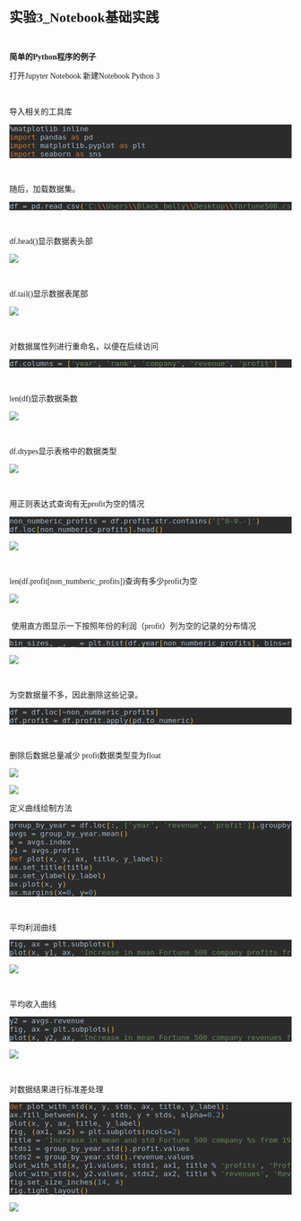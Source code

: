 <p class="MsoNormal"><span style="mso-spacerun:'yes';font-family:宋体;mso-ascii-font-family:Calibri;
mso-hansi-font-family:Calibri;mso-bidi-font-family:'Times New Roman';font-size:18.0000pt;
mso-font-kerning:1.0000pt;"><font face="宋体"><b>实验</b></font><font face="Calibri"><b>3_Notebook</b></font><font face="宋体"><b>基础实践</b></font></span><span style="mso-spacerun:'yes';font-family:宋体;mso-ascii-font-family:Calibri;
mso-hansi-font-family:Calibri;mso-bidi-font-family:'Times New Roman';font-size:18.0000pt;
mso-font-kerning:1.0000pt;"><o:p></o:p></span></p><p class="MsoNormal"><span style="mso-spacerun:'yes';font-family:宋体;mso-ascii-font-family:Calibri;
mso-hansi-font-family:Calibri;mso-bidi-font-family:'Times New Roman';font-size:10.5000pt;
mso-font-kerning:1.0000pt;">&nbsp;</span></p><p class="MsoNormal"><span style="mso-spacerun:'yes';font-family:宋体;mso-ascii-font-family:Calibri;
mso-hansi-font-family:Calibri;mso-bidi-font-family:'Times New Roman';font-size:10.5000pt;
mso-font-kerning:1.0000pt;"><font face="宋体"><b>简单的</b></font><font face="Calibri"><b>Python</b></font><font face="宋体"><b>程序的例子</b></font></span></p><p class="MsoNormal"><span style="mso-spacerun:'yes';font-family:宋体;mso-ascii-font-family:Calibri;
mso-hansi-font-family:Calibri;mso-bidi-font-family:'Times New Roman';font-size:10.5000pt;
mso-font-kerning:1.0000pt;">打开</span><span style="mso-spacerun:'yes';font-family:Calibri;mso-fareast-font-family:宋体;
mso-bidi-font-family:'Times New Roman';font-size:10.5000pt;mso-font-kerning:1.0000pt;">Jupyter Notebook</span><span style="mso-spacerun:'yes';font-family:宋体;mso-ascii-font-family:Calibri;
mso-hansi-font-family:Calibri;mso-bidi-font-family:'Times New Roman';font-size:10.5000pt;
mso-font-kerning:1.0000pt;">&nbsp;<font face="宋体">新建</font></span><span style="mso-spacerun:'yes';font-family:Calibri;mso-fareast-font-family:宋体;
mso-bidi-font-family:'Times New Roman';font-size:10.5000pt;mso-font-kerning:1.0000pt;">Notebook Python 3</span><span style="mso-spacerun:'yes';font-family:Calibri;mso-fareast-font-family:宋体;
mso-bidi-font-family:'Times New Roman';font-size:10.5000pt;mso-font-kerning:1.0000pt;"><o:p></o:p></span></p><p class="MsoNormal"><span style="mso-spacerun:'yes';font-family:宋体;mso-ascii-font-family:Calibri;
mso-hansi-font-family:Calibri;mso-bidi-font-family:'Times New Roman';font-size:10.5000pt;
mso-font-kerning:1.0000pt;">&nbsp;</span></p><p class="MsoNormal"><span style="mso-spacerun:'yes';font-family:Calibri;mso-fareast-font-family:宋体;
mso-bidi-font-family:'Times New Roman';font-size:10.5000pt;mso-font-kerning:1.0000pt;"><font face="宋体">导入相关的工具库</font></span><span style="mso-spacerun:'yes';font-family:Calibri;mso-fareast-font-family:宋体;
mso-bidi-font-family:'Times New Roman';font-size:10.5000pt;mso-font-kerning:1.0000pt;"><o:p></o:p></span></p><pre style="background-color:#2b2b2b;color:#a9b7c6;font-family:'JetBrains Mono',monospace;font-size:9.8pt;">%matplotlib inline<br /><span style="color:#cc7832;">import </span>pandas <span style="color:#cc7832;">as </span>pd<br /><span style="color:#cc7832;">import </span>matplotlib.pyplot <span style="color:#cc7832;">as </span>plt<br /><span style="color:#cc7832;">import </span>seaborn <span style="color:#cc7832;">as </span>sns</pre><p class="MsoNormal"><span style="mso-spacerun:'yes';font-family:Calibri;mso-fareast-font-family:宋体;
mso-bidi-font-family:'Times New Roman';font-size:10.5000pt;mso-font-kerning:1.0000pt;">&nbsp;</span></p><p class="MsoNormal"><span style="mso-spacerun:'yes';font-family:Calibri;mso-fareast-font-family:宋体;
mso-bidi-font-family:'Times New Roman';font-size:10.5000pt;mso-font-kerning:1.0000pt;"><font face="宋体">随后，加载数据集。</font></span><span style="mso-spacerun:'yes';font-family:Calibri;mso-fareast-font-family:宋体;
mso-bidi-font-family:'Times New Roman';font-size:10.5000pt;mso-font-kerning:1.0000pt;"><o:p></o:p></span></p><pre style="background-color:#2b2b2b;color:#a9b7c6;font-family:'JetBrains Mono',monospace;font-size:9.8pt;">df = pd.read_csv<span style="color:#e8ba36;">(</span><span style="color:#6a8759;">'C:</span><span style="color:#cc7832;">\\</span><span style="color:#6a8759;">Users</span><span style="color:#cc7832;">\\</span><span style="color:#6a8759;">Black_belly</span><span style="color:#cc7832;">\\</span><span style="color:#6a8759;">Desktop</span><span style="color:#cc7832;">\\</span><span style="color:#6a8759;">fortune500.csv'</span><span style="color:#e8ba36;">)</span></pre><p class="MsoNormal"><span style="mso-spacerun:'yes';font-family:Calibri;mso-fareast-font-family:宋体;
mso-bidi-font-family:'Times New Roman';font-size:10.5000pt;mso-font-kerning:1.0000pt;">&nbsp;</span></p><p class="MsoNormal"><span style="mso-spacerun:'yes';font-family:宋体;mso-ascii-font-family:Calibri;
mso-hansi-font-family:Calibri;mso-bidi-font-family:'Times New Roman';font-size:10.5000pt;
mso-font-kerning:1.0000pt;"><font face="Calibri">df.head()</font><font face="宋体">显示数据表头部</font></span><span style="mso-spacerun:'yes';font-family:宋体;mso-ascii-font-family:Calibri;
mso-hansi-font-family:Calibri;mso-bidi-font-family:'Times New Roman';font-size:10.5000pt;
mso-font-kerning:1.0000pt;"><o:p></o:p></span></p><p class="MsoNormal"><img src="https://github.com/itisnotarobot/AndroidProject/blob/main/%E5%AE%9E%E9%AA%8C3_Notebook%E5%9F%BA%E7%A1%80%E5%AE%9E%E8%B7%B5/images/pic1.png" /></p><p class="MsoNormal"><span style="mso-spacerun:'yes';font-family:宋体;mso-ascii-font-family:Calibri;
mso-hansi-font-family:Calibri;mso-bidi-font-family:'Times New Roman';font-size:10.5000pt;
mso-font-kerning:1.0000pt;">&nbsp;</span></p><p class="MsoNormal"><span style="mso-spacerun:'yes';font-family:宋体;mso-ascii-font-family:Calibri;
mso-hansi-font-family:Calibri;mso-bidi-font-family:'Times New Roman';font-size:10.5000pt;
mso-font-kerning:1.0000pt;"><font face="Calibri">df.tail()</font><font face="宋体">显示数据表尾部</font></span><span style="mso-spacerun:'yes';font-family:Calibri;mso-fareast-font-family:宋体;
mso-bidi-font-family:'Times New Roman';font-size:10.5000pt;mso-font-kerning:1.0000pt;"><o:p></o:p></span></p><p class="MsoNormal"><img src="https://github.com/itisnotarobot/AndroidProject/blob/main/%E5%AE%9E%E9%AA%8C3_Notebook%E5%9F%BA%E7%A1%80%E5%AE%9E%E8%B7%B5/images/pic2.png" /></p><p class="MsoNormal"><span style="mso-spacerun:'yes';font-family:Calibri;mso-fareast-font-family:宋体;
mso-bidi-font-family:'Times New Roman';font-size:10.5000pt;mso-font-kerning:1.0000pt;">&nbsp;</span></p><p class="MsoNormal"><span style="mso-spacerun:'yes';font-family:Calibri;mso-fareast-font-family:宋体;
mso-bidi-font-family:'Times New Roman';font-size:10.5000pt;mso-font-kerning:1.0000pt;"><font face="宋体">对数据属性列进行重命名，以便在后续访问</font></span><span style="mso-spacerun:'yes';font-family:Calibri;mso-fareast-font-family:宋体;
mso-bidi-font-family:'Times New Roman';font-size:10.5000pt;mso-font-kerning:1.0000pt;"><o:p></o:p></span></p><pre style="background-color:#2b2b2b;color:#a9b7c6;font-family:'JetBrains Mono',monospace;font-size:9.8pt;">df.columns = <span style="color:#e8ba36;">[</span><span style="color:#6a8759;">'year'</span>, <span style="color:#6a8759;">'rank'</span>, <span style="color:#6a8759;">'company'</span>, <span style="color:#6a8759;">'revenue'</span>, <span style="color:#6a8759;">'profit'</span><span style="color:#e8ba36;">]</span></pre><p class="MsoNormal"><span style="mso-spacerun:'yes';font-family:Calibri;mso-fareast-font-family:宋体;
mso-bidi-font-family:'Times New Roman';font-size:10.5000pt;mso-font-kerning:1.0000pt;">&nbsp;</span></p><p class="MsoNormal"><span style="mso-spacerun:'yes';font-family:宋体;mso-ascii-font-family:Calibri;
mso-hansi-font-family:Calibri;mso-bidi-font-family:'Times New Roman';font-size:10.5000pt;
mso-font-kerning:1.0000pt;"><font face="Calibri">l</font></span><span style="mso-spacerun:'yes';font-family:宋体;mso-ascii-font-family:Calibri;
mso-hansi-font-family:Calibri;mso-bidi-font-family:'Times New Roman';font-size:10.5000pt;
mso-font-kerning:1.0000pt;"><font face="Calibri">en(df)</font><font face="宋体">显示数据条数</font></span><span style="mso-spacerun:'yes';font-family:Calibri;mso-fareast-font-family:宋体;
mso-bidi-font-family:'Times New Roman';font-size:10.5000pt;mso-font-kerning:1.0000pt;"><o:p></o:p></span></p><p class="MsoNormal"><img src="https://github.com/itisnotarobot/AndroidProject/blob/main/%E5%AE%9E%E9%AA%8C3_Notebook%E5%9F%BA%E7%A1%80%E5%AE%9E%E8%B7%B5/images/pic3.png" /></p><p class="MsoNormal"><span style="mso-spacerun:'yes';font-family:Calibri;mso-fareast-font-family:宋体;
mso-bidi-font-family:'Times New Roman';font-size:10.5000pt;mso-font-kerning:1.0000pt;">&nbsp;</span></p><p class="MsoNormal"><span style="mso-spacerun:'yes';font-family:Calibri;mso-fareast-font-family:宋体;
mso-bidi-font-family:'Times New Roman';font-size:10.5000pt;mso-font-kerning:1.0000pt;">df</span><span style="mso-spacerun:'yes';font-family:Calibri;mso-fareast-font-family:宋体;
mso-bidi-font-family:'Times New Roman';font-size:10.5000pt;mso-font-kerning:1.0000pt;">.</span><span style="mso-spacerun:'yes';font-family:Calibri;mso-fareast-font-family:宋体;
mso-bidi-font-family:'Times New Roman';font-size:10.5000pt;mso-font-kerning:1.0000pt;">dtypes</span><span style="mso-spacerun:'yes';font-family:宋体;mso-ascii-font-family:Calibri;
mso-hansi-font-family:Calibri;mso-bidi-font-family:'Times New Roman';font-size:10.5000pt;
mso-font-kerning:1.0000pt;">显示表格中的数据类型</span><span style="mso-spacerun:'yes';font-family:Calibri;mso-fareast-font-family:宋体;
mso-bidi-font-family:'Times New Roman';font-size:10.5000pt;mso-font-kerning:1.0000pt;"><o:p></o:p></span></p><p class="MsoNormal"><img src="https://github.com/itisnotarobot/AndroidProject/blob/main/%E5%AE%9E%E9%AA%8C3_Notebook%E5%9F%BA%E7%A1%80%E5%AE%9E%E8%B7%B5/images/pic4.png" /></p><p class="MsoNormal"><span style="mso-spacerun:'yes';font-family:Calibri;mso-fareast-font-family:宋体;
mso-bidi-font-family:'Times New Roman';font-size:10.5000pt;mso-font-kerning:1.0000pt;">&nbsp;</span></p><p class="MsoNormal"><span style="mso-spacerun:'yes';font-family:宋体;mso-ascii-font-family:Calibri;
mso-hansi-font-family:Calibri;mso-bidi-font-family:'Times New Roman';font-size:10.5000pt;
mso-font-kerning:1.0000pt;"><font face="宋体">用正则表达式查询有无</font><font face="Calibri">profit</font><font face="宋体">为空的情况</font></span><span style="mso-spacerun:'yes';font-family:宋体;mso-ascii-font-family:Calibri;
mso-hansi-font-family:Calibri;mso-bidi-font-family:'Times New Roman';font-size:10.5000pt;
mso-font-kerning:1.0000pt;"><o:p></o:p></span></p><pre style="background-color:#2b2b2b;color:#a9b7c6;font-family:'JetBrains Mono',monospace;font-size:9.8pt;">non_numberic_profits = df.profit.str.contains<span style="color:#e8ba36;">(</span><span style="color:#6a8759;">'[^0-9.-]'</span><span style="color:#e8ba36;">)<br /></span>df.loc<span style="color:#e8ba36;">[</span>non_numberic_profits<span style="color:#e8ba36;">]</span>.head<span style="color:#e8ba36;">()</span></pre><p class="MsoNormal"><img src="https://github.com/itisnotarobot/AndroidProject/blob/main/%E5%AE%9E%E9%AA%8C3_Notebook%E5%9F%BA%E7%A1%80%E5%AE%9E%E8%B7%B5/images/pic5.png" /></p><p class="MsoNormal"><span style="mso-spacerun:'yes';font-family:Calibri;mso-fareast-font-family:宋体;
mso-bidi-font-family:'Times New Roman';font-size:10.5000pt;mso-font-kerning:1.0000pt;">&nbsp;</span></p><p class="MsoNormal"><span style="mso-spacerun:'yes';font-family:Calibri;mso-fareast-font-family:宋体;
mso-bidi-font-family:'Times New Roman';font-size:10.5000pt;mso-font-kerning:1.0000pt;">len</span><span style="mso-spacerun:'yes';font-family:Calibri;mso-fareast-font-family:宋体;
mso-bidi-font-family:'Times New Roman';font-size:10.5000pt;mso-font-kerning:1.0000pt;">(df.profit[non_numberic_profits])</span><span style="mso-spacerun:'yes';font-family:宋体;mso-ascii-font-family:Calibri;
mso-hansi-font-family:Calibri;mso-bidi-font-family:'Times New Roman';font-size:10.5000pt;
mso-font-kerning:1.0000pt;"><font face="宋体">查询有多少</font><font face="Calibri">profit</font><font face="宋体">为空</font></span><span style="mso-spacerun:'yes';font-family:Calibri;mso-fareast-font-family:宋体;
mso-bidi-font-family:'Times New Roman';font-size:10.5000pt;mso-font-kerning:1.0000pt;"><o:p></o:p></span></p><div><img src="https://github.com/itisnotarobot/AndroidProject/blob/main/%E5%AE%9E%E9%AA%8C3_Notebook%E5%9F%BA%E7%A1%80%E5%AE%9E%E8%B7%B5/images/pic6.png" /></div><div><span style="mso-spacerun:'yes';font-family:Calibri;mso-fareast-font-family:宋体;
mso-bidi-font-family:'Times New Roman';font-size:10.5000pt;mso-font-kerning:1.0000pt;"><br /></span></div><p class="MsoNormal"><span style="mso-spacerun:'yes';font-family:Calibri;mso-fareast-font-family:宋体;
mso-bidi-font-family:'Times New Roman';font-size:10.5000pt;mso-font-kerning:1.0000pt;">&nbsp;</span><span style="font-size: 10.5pt; font-family: Calibri;"><font face="宋体">使用直方图显示一下按照年份的利润（</font>profit<font face="宋体">）列</font></span><span style="font-size: 10.5pt; font-family: 宋体;">为空</span><span style="font-size: 10.5pt; font-family: Calibri;"><font face="宋体">的记录</font></span><span style="font-size: 10.5pt; font-family: 宋体;">的</span><span style="font-size: 10.5pt; font-family: Calibri;"><font face="宋体">分布情况</font></span></p><pre style="background-color:#2b2b2b;color:#a9b7c6;font-family:'JetBrains Mono',monospace;font-size:9.8pt;">bin_sizes, _, _ = plt.hist<span style="color:#e8ba36;">(</span>df.year<span style="color:#e8ba36;">[</span>non_numberic_profits<span style="color:#e8ba36;">]</span>, bins=range<span style="color:#54a857;">(</span><span style="color:#6897bb;">1955</span>, <span style="color:#6897bb;">2006</span><span style="color:#54a857;">)</span><span style="color:#e8ba36;">)</span></pre><p class="MsoNormal"><img src="https://github.com/itisnotarobot/AndroidProject/blob/main/%E5%AE%9E%E9%AA%8C3_Notebook%E5%9F%BA%E7%A1%80%E5%AE%9E%E8%B7%B5/images/pic7.png" /></p><p class="MsoNormal"><span style="mso-spacerun:'yes';font-family:Calibri;mso-fareast-font-family:宋体;
mso-bidi-font-family:'Times New Roman';font-size:10.5000pt;mso-font-kerning:1.0000pt;">&nbsp;</span></p><p class="MsoNormal"><span style="mso-spacerun:'yes';font-family:宋体;mso-ascii-font-family:Calibri;
mso-hansi-font-family:Calibri;mso-bidi-font-family:'Times New Roman';font-size:10.5000pt;
mso-font-kerning:1.0000pt;">为空数据量不多，</span><span style="mso-spacerun:'yes';font-family:Calibri;mso-fareast-font-family:宋体;
mso-bidi-font-family:'Times New Roman';font-size:10.5000pt;mso-font-kerning:1.0000pt;"><font face="宋体">因此删除这些记录。</font></span><span style="mso-spacerun:'yes';font-family:Calibri;mso-fareast-font-family:宋体;
mso-bidi-font-family:'Times New Roman';font-size:10.5000pt;mso-font-kerning:1.0000pt;"><o:p></o:p></span></p><pre style="background-color:#2b2b2b;color:#a9b7c6;font-family:'JetBrains Mono',monospace;font-size:9.8pt;">df = df.loc<span style="color:#e8ba36;">[</span>~non_numberic_profits<span style="color:#e8ba36;">]<br /></span>df.profit = df.profit.apply<span style="color:#e8ba36;">(</span>pd.to_numeric<span style="color:#e8ba36;">)</span></pre><p class="MsoNormal"><span style="mso-spacerun:'yes';font-family:Calibri;mso-fareast-font-family:宋体;
mso-bidi-font-family:'Times New Roman';font-size:10.5000pt;mso-font-kerning:1.0000pt;">&nbsp;</span></p><p class="MsoNormal"><span style="mso-spacerun:'yes';font-family:宋体;mso-ascii-font-family:Calibri;
mso-hansi-font-family:Calibri;mso-bidi-font-family:'Times New Roman';font-size:10.5000pt;
mso-font-kerning:1.0000pt;"><font face="宋体">删除后数据总量减少</font> <font face="Calibri">profit</font><font face="宋体">数据类型变为</font><font face="Calibri">float</font></span><span style="mso-spacerun:'yes';font-family:Calibri;mso-fareast-font-family:宋体;
mso-bidi-font-family:'Times New Roman';font-size:10.5000pt;mso-font-kerning:1.0000pt;"><o:p></o:p></span></p><p class="MsoNormal"><img src="https://github.com/itisnotarobot/AndroidProject/blob/main/%E5%AE%9E%E9%AA%8C3_Notebook%E5%9F%BA%E7%A1%80%E5%AE%9E%E8%B7%B5/images/pic8.png" /></p><p class="MsoNormal"><img src="https://github.com/itisnotarobot/AndroidProject/blob/main/%E5%AE%9E%E9%AA%8C3_Notebook%E5%9F%BA%E7%A1%80%E5%AE%9E%E8%B7%B5/images/pic9.png" /></p><p class="MsoNormal"><span style="mso-spacerun:'yes';font-family:宋体;mso-ascii-font-family:Calibri;
mso-hansi-font-family:Calibri;mso-bidi-font-family:'Times New Roman';font-size:10.5000pt;
mso-font-kerning:1.0000pt;">定义曲线绘制方法</span><span style="mso-spacerun:'yes';font-family:宋体;mso-ascii-font-family:Calibri;
mso-hansi-font-family:Calibri;mso-bidi-font-family:'Times New Roman';font-size:10.5000pt;
mso-font-kerning:1.0000pt;"><o:p></o:p></span></p><pre style="background-color:#2b2b2b;color:#a9b7c6;font-family:'JetBrains Mono',monospace;font-size:9.8pt;">group_by_year = df.loc<span style="color:#e8ba36;">[</span>:, <span style="color:#54a857;">[</span><span style="color:#6a8759;">'year'</span>, <span style="color:#6a8759;">'revenue'</span>, <span style="color:#6a8759;">'profit'</span><span style="color:#54a857;">]</span><span style="color:#e8ba36;">]</span>.groupby<span style="color:#e8ba36;">(</span><span style="color:#6a8759;">'year'</span><span style="color:#e8ba36;">)<br /></span>avgs = group_by_year.mean<span style="color:#e8ba36;">()<br /></span>x = avgs.index<br />y1 = avgs.profit<br /><span style="color:#cc7832;">def </span>plot<span style="color:#e8ba36;">(</span>x, y, ax, title, y_label<span style="color:#e8ba36;">)</span>:<br />ax.set_title<span style="color:#e8ba36;">(</span>title<span style="color:#e8ba36;">)<br /></span>ax.set_ylabel<span style="color:#e8ba36;">(</span>y_label<span style="color:#e8ba36;">)<br /></span>ax.plot<span style="color:#e8ba36;">(</span>x, y<span style="color:#e8ba36;">)<br /></span>ax.margins<span style="color:#e8ba36;">(</span>x=<span style="color:#6897bb;">0</span>, y=<span style="color:#6897bb;">0</span><span style="color:#e8ba36;">)</span></pre><p class="MsoNormal"><span style="mso-spacerun:'yes';font-family:Calibri;mso-fareast-font-family:宋体;
mso-bidi-font-family:'Times New Roman';font-size:10.5000pt;mso-font-kerning:1.0000pt;">&nbsp;</span></p><div><span style="mso-spacerun:'yes';font-family:宋体;mso-ascii-font-family:Calibri;
mso-hansi-font-family:Calibri;mso-bidi-font-family:'Times New Roman';font-size:10.5000pt;
mso-font-kerning:1.0000pt;">平均利润曲线</span></div><div><pre style="background-color:#2b2b2b;color:#a9b7c6;font-family:'JetBrains Mono',monospace;font-size:9.8pt;">fig, ax = plt.subplots<span style="color:#e8ba36;">()<br /></span>plot<span style="color:#e8ba36;">(</span>x, y1, ax, <span style="color:#6a8759;">'Increase in mean Fortune 500 company profits from 1955 to 2005'</span>, <span style="color:#6a8759;">'Profit (millions)'</span><span style="color:#e8ba36;">)</span></pre></div><p class="MsoNormal"><img src="https://github.com/itisnotarobot/AndroidProject/blob/main/%E5%AE%9E%E9%AA%8C3_Notebook%E5%9F%BA%E7%A1%80%E5%AE%9E%E8%B7%B5/images/pic10.png" /></p><p class="MsoNormal"><span style="mso-spacerun:'yes';font-family:Calibri;mso-fareast-font-family:宋体;
mso-bidi-font-family:'Times New Roman';font-size:10.5000pt;mso-font-kerning:1.0000pt;">&nbsp;</span></p><div><span style="mso-spacerun:'yes';font-family:宋体;mso-ascii-font-family:Calibri;
mso-hansi-font-family:Calibri;mso-bidi-font-family:'Times New Roman';font-size:10.5000pt;
mso-font-kerning:1.0000pt;">平均收入曲线</span></div><div><pre style="background-color:#2b2b2b;color:#a9b7c6;font-family:'JetBrains Mono',monospace;font-size:9.8pt;">y2 = avgs.revenue<br />fig, ax = plt.subplots<span style="color:#e8ba36;">()<br /></span>plot<span style="color:#e8ba36;">(</span>x, y2, ax, <span style="color:#6a8759;">'Increase in mean Fortune 500 company revenues from 1955 to 2005'</span>, <span style="color:#6a8759;">'Revenue (millions)'</span><span style="color:#e8ba36;">)</span></pre></div><p class="MsoNormal"><img src="https://github.com/itisnotarobot/AndroidProject/blob/main/%E5%AE%9E%E9%AA%8C3_Notebook%E5%9F%BA%E7%A1%80%E5%AE%9E%E8%B7%B5/images/pic11.png" /></p><p class="MsoNormal"><span style="mso-spacerun:'yes';font-family:宋体;mso-ascii-font-family:Calibri;
mso-hansi-font-family:Calibri;mso-bidi-font-family:'Times New Roman';font-size:10.5000pt;
mso-font-kerning:1.0000pt;">&nbsp;</span></p><p class="MsoNormal"><span style="mso-spacerun:'yes';font-family:宋体;mso-ascii-font-family:Calibri;
mso-hansi-font-family:Calibri;mso-bidi-font-family:'Times New Roman';font-size:10.5000pt;
mso-font-kerning:1.0000pt;">对数据结果进行标准差处理</span><span style="mso-spacerun:'yes';font-family:宋体;mso-ascii-font-family:Calibri;
mso-hansi-font-family:Calibri;mso-bidi-font-family:'Times New Roman';font-size:10.5000pt;
mso-font-kerning:1.0000pt;"><o:p></o:p></span></p><pre style="background-color:#2b2b2b;color:#a9b7c6;font-family:'JetBrains Mono',monospace;font-size:9.8pt;"><span style="color:#cc7832;">def </span>plot_with_std<span style="color:#e8ba36;">(</span>x, y, stds, ax, title, y_label<span style="color:#e8ba36;">)</span>:<br />ax.fill_between<span style="color:#e8ba36;">(</span>x, y - stds, y + stds, alpha=<span style="color:#6897bb;">0.2</span><span style="color:#e8ba36;">)<br /></span>plot<span style="color:#e8ba36;">(</span>x, y, ax, title, y_label<span style="color:#e8ba36;">)<br /></span>fig, <span style="color:#e8ba36;">(</span>ax1, ax2<span style="color:#e8ba36;">) </span>= plt.subplots<span style="color:#e8ba36;">(</span>ncols=<span style="color:#6897bb;">2</span><span style="color:#e8ba36;">)<br /></span>title = <span style="color:#6a8759;">'Increase in mean and std Fortune 500 company %s from 1955 to 2005'<br /></span>stds1 = group_by_year.std<span style="color:#e8ba36;">()</span>.profit.values<br />stds2 = group_by_year.std<span style="color:#e8ba36;">()</span>.revenue.values<br />plot_with_std<span style="color:#e8ba36;">(</span>x, y1.values, stds1, ax1, title % <span style="color:#6a8759;">'profits'</span>, <span style="color:#6a8759;">'Profit (millions)'</span><span style="color:#e8ba36;">)<br /></span>plot_with_std<span style="color:#e8ba36;">(</span>x, y2.values, stds2, ax2, title % <span style="color:#6a8759;">'revenues'</span>, <span style="color:#6a8759;">'Revenue (millions)'</span><span style="color:#e8ba36;">)<br /></span>fig.set_size_inches<span style="color:#e8ba36;">(</span><span style="color:#6897bb;">14</span>, <span style="color:#6897bb;">4</span><span style="color:#e8ba36;">)<br /></span>fig.tight_layout<span style="color:#e8ba36;">()</span></pre><p class="MsoNormal"><img src="https://github.com/itisnotarobot/AndroidProject/blob/main/%E5%AE%9E%E9%AA%8C3_Notebook%E5%9F%BA%E7%A1%80%E5%AE%9E%E8%B7%B5/images/pic12.png" /></p>